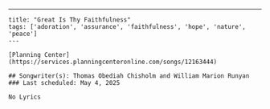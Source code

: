 ---
    title: "Great Is Thy Faithfulness"
    tags: ['adoration', 'assurance', 'faithfulness', 'hope', 'nature', 'peace']
    ---

    [Planning Center](https://services.planningcenteronline.com/songs/12163444)

    ## Songwriter(s): Thomas Obediah Chisholm and William Marion Runyan
    ### Last scheduled: May 4, 2025          

    No Lyrics
    